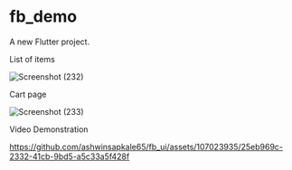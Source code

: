 # fb_demo

A new Flutter project.

List of items

![Screenshot (232)](https://github.com/ashwinsapkale65/fb_ui/assets/107023935/c9611a6d-6d1e-4ac9-aa2e-62918d08bd43)


Cart page

![Screenshot (233)](https://github.com/ashwinsapkale65/fb_ui/assets/107023935/f4060f05-0403-41b8-b8e1-087852054903)


Video Demonstration

https://github.com/ashwinsapkale65/fb_ui/assets/107023935/25eb969c-2332-41cb-9bd5-a5c33a5f428f

